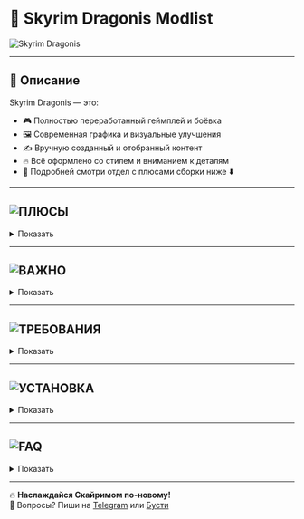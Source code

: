 # 🐉 Skyrim Dragonis Modlist

![Skyrim Dragonis](https://github.com/user-attachments/assets/91a75ea5-3fba-410c-958d-6fcc8ee5ca24)

---

## 📖 Описание

Skyrim Dragonis — это:
- 🎮 Полностью переработанный геймплей и боёвка  
- 🖼️ Современная графика и визуальные улучшения  
- ✍️ Вручную созданный и отобранный контент  
- 🔥 Всё оформлено со стилем и вниманием к деталям
- 🤝 Подробней смотри отдел с плюсами сборки ниже ⬇️  

---

## ![ПЛЮСЫ](https://github.com/user-attachments/assets/d41ed4b4-2fba-4a03-a835-15993909f9e9)


<details>
<summary>Показать</summary>

- Новейшие и лучшие моды этого года  
- Современная и красивая графика 
- Хороший ФПС по сравнению с большим количеством остальных сборок  
- Инновационный и погружающий геймплей  
- Современная боёвка  
- Лучшие современные анимации  
- Внимание к деталям  
- Стабильность  
- Капитальный ремонт багов оригинала  
- Ремастер всех городов  
- Новые квесты  
- Каждый мод проверен вручную  
- Без мусорных или ломающих геймплей модов  
- Регулярные обновления  
- Всё сделано со вкусом и со стилем  
- Полная работоспособность как от первого так и от третьего лица
</details>

---

## ![ВАЖНО](https://github.com/user-attachments/assets/11f4d2ff-1139-43a3-860b-6183a467c269)


<details>
<summary>Показать</summary>

> ❗ Требуемая версия игры: **Skyrim Special Edition 1.5.9.7**  
> ⚠️ НИКАКИХ аддонов от Клуба Творчества (Creation Club)  
> ⚠️ Внимательно читайте, что написано на этой странице, потому что тут очень большой шанс найти ответ на свой вопрос.
> ❗ 99% проблем возникают из-за неправильной установки — **внимательно читай инструкцию!**  
> 🛠️ При проблемах — пиши в [группу Telegram](https://t.me/Whistle69) или на [Бусти](https://boosty.to/whistle)

</details>

---

## ![ТРЕБОВАНИЯ](https://github.com/user-attachments/assets/60be4704-f14e-44f6-a796-8e14681aae81)


<details>
<summary>Показать</summary>

### 1080p (Минимальные)

| Компонент     | Требования                  |
|---------------|-----------------------------|
| GPU           | RTX 3060 
|          
| CPU           | Ryzen 5 3600 / Ryzen 5 5600 / i5-12400F|   
|
| RAM           | 16 GB в двухканале          |
| Место на диске| 260 GB (сборка) / 370 GB (с архивами) |

### 1080p (Рекомендуемые)

| Компонент     | Требования                  |
|---------------|-----------------------------|
| GPU           | RTX 4060 / RTX 4060 TI                   |
| CPU           | Ryzen 5 5600 / i5-12600F       |
| RAM           | 32 GB                       |
| Место на диске| 260 GB (сборка) / 370 GB (с архивами) |

### 1440p (Минимальные)

| Компонент     | Требования                                |
|---------------|---------------------------------------------|
| GPU           | RTX 4070 Ti / 4070 Super / 4070 Ti Super    |
| CPU           | Ryzen 5 7500F / i5-12600F                    |
| RAM           | 16 GB                                       |
| Место на диске| 260 GB (сборка) / 370 GB (с архивами)       |

</details>

---

## ![УСТАНОВКА](https://github.com/user-attachments/assets/ee60ca77-d606-4410-b3af-c07f3020943a)


<details>
<summary>Показать</summary>

> **❗ Версия игры должна быть Skyrim SE 1.5.9.7**

1. Установи [Visual C++ x64](https://aka.ms/vs/17/release/vc_redist.x64.exe)  
2. Установи [.NET Runtime v5 Desktop x64](https://dotnet.microsoft.com/en-us/download/dotnet/thank-you/runtime-8.0.5-windows-x64-installer)  
3. Установи **7-Zip** (⚠️ **НЕ** WinRAR)  
4. Скачай **все 58 архивов** из [Telegram-канала](https://t.me/skyrimdragonis)  
5. Распакуй их все вместе (желательно на диск **C:**)  
6. После распаковки должна появиться папка `SkyrimDragonis`  
7. Зайди в эту папку и запусти `ModOrganizer.exe`  
8. Если Skyrim установлен по пути `C:\Program Files (x86)\Steam\steamapps\common\Skyrim Special Edition` — выбери профайл **SkyrimDragonis** и нажми **Play**  
9. Иначе нажми "Изменить" и укажи путь:  
   `C:\SkyrimDragonis\mods\SKSE\Root\skse64_loader.exe`  
10. Запускай через SKSE  

> ⚠️ Сборка протестирована только на **лицензионной версии** Skyrim SE 1.5.9.7  
> ❌ Работа на пиратке НЕ гарантируется!

</details>

---

## ![FAQ](https://github.com/user-attachments/assets/74b2c3a8-1133-43bc-9e0f-7bbbff549ca9)


<details>
<summary>Показать</summary>

1. **Как отключить бумажную карту?**  
   В конце списка модов отключите эти модификации:  
   ![firefox_qEvv1tjeAX](https://github.com/user-attachments/assets/6d23ebd5-5d59-4c37-968c-98cdaa484769)

2. **Фризы?**  
   ➤ Поставь файл подкачки на 40+ GB.Не нужно меня спрашивать как это делать, потому что в интернете уже давно есть туториал как это сделать. 
   ➤ Отключи Grass_Cache Output.Это слегка уменьшит дальность прорисовки травы.
   ➤ Попробуй отключить TexGen_Output и DynDOLOD_Output.Это отключить лоды и игра на открытых местах будет выглядеть куда хуже, но может исправить проблемы с фризами и слегка повысит ФПС.

3. **Краш при запуске?**  
   ➤ Убедись, что ВСЕ библиотеки установлены.

4. **Не распаковываются архивы?**  
   ➤ Проблема **на вашей стороне** — проверь место на диске и качай заново.

5. **Краш в определенном месте?**  
   ➤ Напиши на **Бусти** или в **Telegram**.

6. **Баланс?**  
   ➤ Сборка не хардкорная как условный рфад лиьо рфаб, но баланс есть.Вам придется думать над тем , чтобы улучшить своего персонажа.

7. **MO2 жалуется на путь к игре?**  
   ➤ Проверь, что всё правильно указал в настройках.

8. **Будет ли версия для слабых ПК?**  
   ➤ Да, но **неизвестно когда**

9. **Почему графика хуже, чем на видео?**  
   ➤ На видео использован приватный ENB. Он будет доступен только по подписке на Boosty.

10. **Какой язык?**  
    ➤ Английская озвучка + русский текст

12. **Лорная ли сборка?**  
    ➤ Есть немного брони и оружия из других вселенных, но всё в рамках разумного.

13. **Не удаётся распаковать?**  
    ➤ Используй только **7-Zip**  
    ➤ Проверь место на диске
    ➤ ВСЕ архивы проверены вручную, поэтому проблем никаких возникнуть не должно.

</details>

---

🔥 **Наслаждайся Скайримом по-новому!**  
💬 Вопросы? Пиши на [Telegram](https://t.me/Whistle69) или [Бусти](https://boosty.to/whistle)
